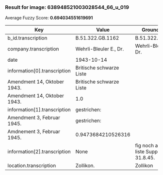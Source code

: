 ### Result for image: 638948521003028544_66_u_019
Average Fuzzy Score: **0.694034551619691**
<small>

| Key | Value | Ground Truth | Score |
| --- | --- | --- | --- |
| b_id.transcription | B.51.322.GB.1162 | B.51.322.GB.1162. | 0.9696969696969697 |
| company.transcription | Wehrli-Bleuler E., Dr. | Wehrli-Bleuler E., Dr. | 1.0 |
| date | 1943-10-14 |  | 0.0 |
| information[0].transcription | Britische schwarze Liste
Amendment 14, Oktober 1943. | Britische schwarze Liste
Amendment 14, Oktober 1943. | 1.0 |
| information[1].transcription | gestrichen:
Amendment 3, Februar 1945. | gestrichen:
Amdnement 3, Februar 1945. | 0.9473684210526316 |
| information[2].transcription | None | fig noch auf franz. liste Suppl. 6, 31.8.45. | 0.0 |
| location.transcription | Zollikon. | Zollikon | 0.9411764705882352 |

</small>
